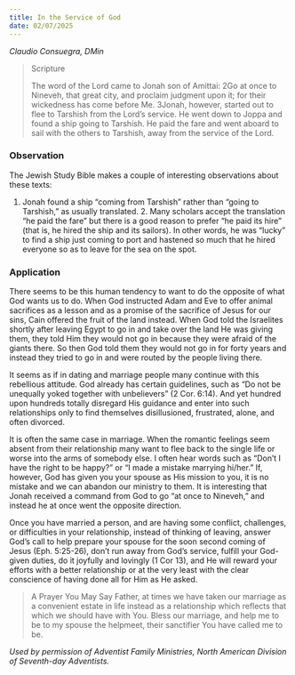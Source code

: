 ```yaml
---
title: In the Service of God
date: 02/07/2025
---
```


_Claudio Consuegra, DMin_

> <p>Scripture</p>
> The word of the Lord came to Jonah son of Amittai: 2Go at once to Nineveh, that great city, and proclaim judgment upon it; for their wickedness has come before Me. 3Jonah, however, started out to flee to Tarshish from the Lord’s service. He went down to Joppa and found a ship going to Tarshish. He paid the fare and went aboard to sail with the others to Tarshish, away from the service of the Lord.

### Observation

The Jewish Study Bible makes a couple of interesting observations about these texts:

1. Jonah found a ship “coming from Tarshish” rather than “going to Tarshish,” as usually translated. 2. Many scholars accept the translation “he paid the fare” but there is a good reason to prefer “he paid its hire” (that is, he hired the ship and its sailors). In other words, he was “lucky” to find a ship just coming to port and hastened so much that he hired everyone so as to leave for the sea on the spot.

### Application

There seems to be this human tendency to want to do the opposite of what God wants us to do. When God instructed Adam and Eve to offer animal sacrifices as a lesson and as a promise of the sacrifice of Jesus for our sins, Cain offered the fruit of the land instead. When God told the Israelites shortly after leaving Egypt to go in and take over the land He was giving them, they told Him they would not go in because they were afraid of the giants there. So then God told them they would not go in for forty years and instead they tried to go in and were routed by the people living there.

It seems as if in dating and marriage people many continue with this rebellious attitude. God already has certain guidelines, such as “Do not be unequally yoked together with unbelievers” (2 Cor. 6:14). And yet hundred upon hundreds totally disregard His guidance and enter into such relationships only to find themselves disillusioned, frustrated, alone, and often divorced.

It is often the same case in marriage. When the romantic feelings seem absent from their relationship many want to flee back to the single life or worse into the arms of somebody else. I often hear words such as “Don’t I have the right to be happy?” or “I made a mistake marrying hi/her.” If, however, God has given you your spouse as His mission to you, it is no mistake and we can abandon our ministry to them. It is interesting that Jonah received a command from God to go “at once to Nineveh,” and instead he at once went the opposite direction.

Once you have married a person, and are having some conflict, challenges, or difficulties in your relationship, instead of thinking of leaving, answer God’s call to help prepare your spouse for the soon second coming of Jesus (Eph. 5:25-26), don’t run away from God’s service, fulfill your God-given duties, do it joyfully and lovingly (1 Cor 13), and He will reward your efforts with a better relationship or at the very least with the clear conscience of having done all for Him as He asked.

> <callout>A Prayer You May Say</callout>
> Father, at times we have taken our marriage as a convenient estate in life instead as a relationship which reflects that which we should have with You. Bless our marriage, and help me to be to my spouse the helpmeet, their sanctifier You have called me to be.

_Used by permission of Adventist Family Ministries, North American Division of Seventh-day Adventists._